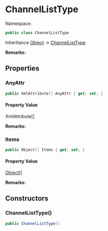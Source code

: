 # ChannelListType

Namespace:

```csharp
public class ChannelListType
```

Inheritance [Object](https://docs.microsoft.com/en-us/dotnet/api/system.object) → [ChannelListType](./channellisttype.md)

**Remarks:**



## Properties

### <a id="properties-anyattr"/>**AnyAttr**

```csharp
public XmlAttribute[] AnyAttr { get; set; }
```

#### Property Value

XmlAttribute[]<br>

**Remarks:**



### <a id="properties-items"/>**Items**

```csharp
public Object[] Items { get; set; }
```

#### Property Value

[Object[]](https://docs.microsoft.com/en-us/dotnet/api/system.object)<br>

**Remarks:**



## Constructors

### <a id="constructors-.ctor"/>**ChannelListType()**

```csharp
public ChannelListType()
```
